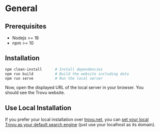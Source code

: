 # General

## Prerequisites

- Nodejs >= 18
- npm >= 10

## Installation

```bash
npm clean-install      # Install dependencies
npm run build          # Build the website including data
npm run serve          # Run the local server
```

Now, open the displayed URL of the local server in your browser. You should see the Trovu website.

## Use Local Installation

If you prefer your local installation over [trovu.net](https://trovu.net/), you can [set your local Trovu as your default search engine](../users/integration.md) (just use your localhost as its domain).

